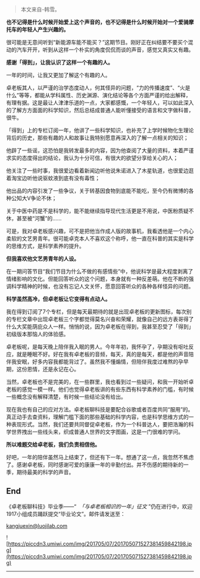 > 本文来自-韩雪。

 **也不记得是什么时候开始爱上这个声音的，也不记得是什么时候开始对一个爱骑摩托车的年轻人产生兴趣的。**

很可能是无意间听到“新能源车能不能买？”这期节目。刚好正在纠结要不要买个混动的汽车开开，听到从这样一个朴实的角度侃侃而谈的声音，感觉又真实又有趣。

 **感谢「得到」，让我认识了这样一个有趣的人。**

一年的时间，让我又更加了解这个有趣的人。

卓老板其人，以严谨的治学态度动人，何其怪异的问题，“力的传播速度”、“火是什么”等等，都能从学科属性、历史渊源、演化结论等各个方面严谨的给出解释，有理有据。这是最让人津津乐道的一点，大家都感慨，一个年轻人，可以如此深入的了解方方面面的科学知识，然后总结成普通人能听懂接受的语言和文字做科普，很牛。

「得到」上的专栏订阅一年，他讲了一些科学知识，也补充了上学时候物化生理论背后的历史，那些有趣的人和故事让我特别愿意再深入的了解一点相关的知识；

他辟了一些谣，这恐怕是我转发最多的内容，因为他查阅了大量的资料，本着严谨求实的态度得出的结论，我认为十分可信，有很大的欲望分享给关心的人；

他关注了一些时事，我很爱边看着新闻边听他说朱诺进入了木星轨道，也很爱边逛着淘宝边听他说驱蚊液到底有没有毒性；

他出品的内容引发了一些争议，关于转基因食物到底能不能吃，至今仍有微博的各种公知大V争论不休；

关于中医中药是不是科学的，能不能继续指导现代生活更是不用说，中医粉质疑不休，甚至被“河蟹”的……

可是，我对卓老板感兴趣，可不是把他当作成人版的故事机，我看透他是一个内心柔软的文艺男青年。很可能卓克本人不喜欢这个称呼，他一直在科普的其实是科学的思维方式，是科学素养的提升。

 **但我喜欢他文艺男青年的人设。**

在一期问答节目“我们节目为什么不做的有感情些”中，他说科学是最大程度剥离了情绪影响的文化。但能回答听众的这个问题，本身就有一种反差萌。他在不断的强调科学精神的时候，也没有忘记人文关怀，愿意回答听众的各种各样怪异的问题。

 **科学虽然高冷，但卓老板让它变得有点动人。**

我在得到订阅了7个专栏，但是每天最期待的就是出现卓老板的更新图标，每次别的专栏文章中出现卓老板三个字都觉得莫名兴奋和荣耀，就像自己的远方表哥得了什么大奖能荫庇众人一样。悄悄的说，因为卓老板在得到，我甚至忍受了「得到」初级版本那恼人的体验感。

卓老板呢，是每天晚上陪伴我入眠的男人。今年年初，我怀孕了，孕期没有呕吐反应，就是睡眠不好。好在我有卓老板的音频，每天，真的是每天，都是他的声音陪伴我安眠，好多内容我都能背过了。虽然我不懂煽情，但陪伴我度过难熬的孕早期，这份恩情，还是永记在心。

当然，卓老板也不是完美的，在一些群里，我也看到过一些疑问，和我一开始听卓老板的感觉一模一样。他们也觉得卓老板讲的有些东西有科学素养的门槛，有时候一些概念没有解释清楚，有时候一些结论没有给出。

现在我也有自己的应对方法。卓老板聊科技是要配合谷歌或者百度共同“服用”的。真正动手去查资料，理解门槛下面的那些基础的科学内容，也是科学思维方式的一种表现形式。当然，我们还要共同督促卓老板，作为一个科普达人，要把浩瀚的科学世界拽出一些线头来，织成普通人世界的文字图画，这是一门很难的学问。

 **所以难题交给卓老板，我们负责相信他。**

好吧，一年的陪伴虽然马上结束了，但还有下一年。想通了这一点，我忽然不焦虑了。感谢卓老板，同时感谢可爱的康康一年的辛勤付出。并不伤感的期待新的一季，期待最美的科学的声音。

## End

《卓老板聊科技》毕业季——“  *「与卓老板相识的一年」征文* ”仍在进行中，欢迎1917小组成员踊跃提交“毕业论文”。邮件请发送至：

kangjuexin@luojilab.com

![https://piccdn3.umiwi.com/img/201705/07/201705071527381459842198.jpg](https://piccdn3.umiwi.com/img/201705/07/201705071527381459842198.jpg)

---
